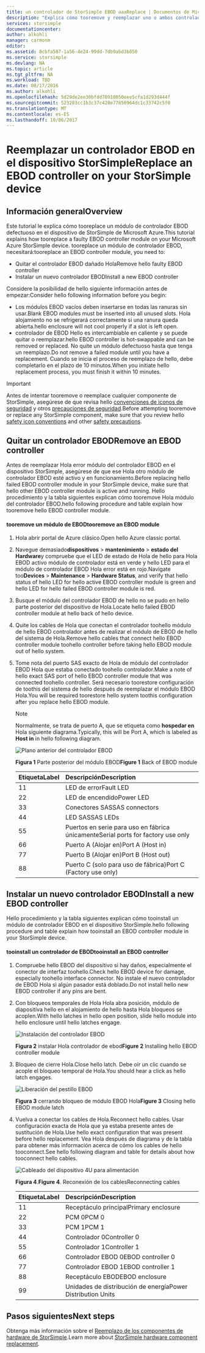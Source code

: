```yaml
---
title: un controlador de StorSimple EBOD aaaReplace | Documentos de Microsoft
description: "Explica cómo tooremove y reemplazar uno o ambos controladores EBOD en un dispositivo de StorSimple 8600."
services: storsimple
documentationcenter: 
author: alkohli
manager: carmonm
editor: 
ms.assetid: 8cbfa507-1a56-4e24-99dd-7db9abd3b850
ms.service: storsimple
ms.devlang: NA
ms.topic: article
ms.tgt_pltfrm: NA
ms.workload: TBD
ms.date: 08/17/2016
ms.author: alkohli
ms.openlocfilehash: 5d29de2ee30bfdd70910050eee5cfa1d293d444f
ms.sourcegitcommit: 523283cc1b3c37c428e77850964dc1c33742c5f0
ms.translationtype: MT
ms.contentlocale: es-ES
ms.lasthandoff: 10/06/2017
---
```

# <a name="replace-an-ebod-controller-on-your-storsimple-device"></a><span data-ttu-id="abbc4-103">Reemplazar un controlador EBOD en el dispositivo StorSimple</span><span class="sxs-lookup"><span data-stu-id="abbc4-103">Replace an EBOD controller on your StorSimple device</span></span>
## <a name="overview"></a><span data-ttu-id="abbc4-104">Información general</span><span class="sxs-lookup"><span data-stu-id="abbc4-104">Overview</span></span>
<span data-ttu-id="abbc4-105">Este tutorial le explica cómo tooreplace un módulo de controlador EBOD defectuoso en el dispositivo de StorSimple de Microsoft Azure.</span><span class="sxs-lookup"><span data-stu-id="abbc4-105">This tutorial explains how tooreplace a faulty EBOD controller module on your Microsoft Azure StorSimple device.</span></span> <span data-ttu-id="abbc4-106">tooreplace un módulo de controlador EBOD, necesitará:</span><span class="sxs-lookup"><span data-stu-id="abbc4-106">tooreplace an EBOD controller module, you need to:</span></span>

* <span data-ttu-id="abbc4-107">Quitar el controlador EBOD dañado Hola</span><span class="sxs-lookup"><span data-stu-id="abbc4-107">Remove hello faulty EBOD controller</span></span>
* <span data-ttu-id="abbc4-108">Instalar un nuevo controlador EBOD</span><span class="sxs-lookup"><span data-stu-id="abbc4-108">Install a new EBOD controller</span></span>

<span data-ttu-id="abbc4-109">Considere la posibilidad de hello siguiente información antes de empezar:</span><span class="sxs-lookup"><span data-stu-id="abbc4-109">Consider hello following information before you begin:</span></span>

* <span data-ttu-id="abbc4-110">Los módulos EBOD vacíos deben insertarse en todas las ranuras sin usar.</span><span class="sxs-lookup"><span data-stu-id="abbc4-110">Blank EBOD modules must be inserted into all unused slots.</span></span> <span data-ttu-id="abbc4-111">Hola alojamiento no se refrigerará correctamente si una ranura queda abierta.</span><span class="sxs-lookup"><span data-stu-id="abbc4-111">hello enclosure will not cool properly if a slot is left open.</span></span>
* <span data-ttu-id="abbc4-112">controlador de EBOD Hello es intercambiable en caliente y se puede quitar o reemplazar.</span><span class="sxs-lookup"><span data-stu-id="abbc4-112">hello EBOD controller is hot-swappable and can be removed or replaced.</span></span> <span data-ttu-id="abbc4-113">No quite un módulo defectuoso hasta que tenga un reemplazo.</span><span class="sxs-lookup"><span data-stu-id="abbc4-113">Do not remove a failed module until you have a replacement.</span></span> <span data-ttu-id="abbc4-114">Cuando se inicia el proceso de reemplazo de hello, debe completarlo en el plazo de 10 minutos.</span><span class="sxs-lookup"><span data-stu-id="abbc4-114">When you initiate hello replacement process, you must finish it within 10 minutes.</span></span>

> [!IMPORTANT]
> <span data-ttu-id="abbc4-115">Antes de intentar tooremove o reemplace cualquier componente de StorSimple, asegúrese de que revisa hello [convenciones de iconos de seguridad](storsimple-safety.md#safety-icon-conventions) y otros [precauciones de seguridad](storsimple-safety.md).</span><span class="sxs-lookup"><span data-stu-id="abbc4-115">Before attempting tooremove or replace any StorSimple component, make sure that you review hello [safety icon conventions](storsimple-safety.md#safety-icon-conventions) and other [safety precautions](storsimple-safety.md).</span></span>
> 
> 

## <a name="remove-an-ebod-controller"></a><span data-ttu-id="abbc4-116">Quitar un controlador EBOD</span><span class="sxs-lookup"><span data-stu-id="abbc4-116">Remove an EBOD controller</span></span>
<span data-ttu-id="abbc4-117">Antes de reemplazar Hola error módulo del controlador EBOD en el dispositivo StorSimple, asegúrese de que ese Hola otro módulo de controlador EBOD esté activo y en funcionamiento.</span><span class="sxs-lookup"><span data-stu-id="abbc4-117">Before replacing hello failed EBOD controller module in your StorSimple device, make sure that hello other EBOD controller module is active and running.</span></span> <span data-ttu-id="abbc4-118">Hello procedimiento y la tabla siguientes explican cómo tooremove Hola módulo del controlador EBOD.</span><span class="sxs-lookup"><span data-stu-id="abbc4-118">hello following procedure and table explain how tooremove hello EBOD controller module.</span></span>

#### <a name="tooremove-an-ebod-module"></a><span data-ttu-id="abbc4-119">tooremove un módulo de EBOD</span><span class="sxs-lookup"><span data-stu-id="abbc4-119">tooremove an EBOD module</span></span>
1. <span data-ttu-id="abbc4-120">Hola abrir portal de Azure clásico.</span><span class="sxs-lookup"><span data-stu-id="abbc4-120">Open hello Azure classic portal.</span></span>
2. <span data-ttu-id="abbc4-121">Navegue demasiado**dispositivos** > **mantenimiento** > **estado del Hardware**y compruebe que el LED de estado de Hola de hello para Hola EBOD activo módulo de controlador está en verde y hello LED para el módulo de controlador EBOD Hola error está en rojo.</span><span class="sxs-lookup"><span data-stu-id="abbc4-121">Navigate too**Devices** > **Maintenance** > **Hardware Status**, and verify that hello status of hello LED for hello active EBOD controller module is green and hello LED for hello failed EBOD controller module is red.</span></span>
3. <span data-ttu-id="abbc4-122">Busque el módulo del controlador EBOD de hello no se pudo en hello parte posterior del dispositivo de Hola.</span><span class="sxs-lookup"><span data-stu-id="abbc4-122">Locate hello failed EBOD controller module at hello back of hello device.</span></span>
4. <span data-ttu-id="abbc4-123">Quite los cables de Hola que conectan el controlador toohello módulo de hello EBOD controlador antes de realizar el módulo de EBOD de hello del sistema de Hola.</span><span class="sxs-lookup"><span data-stu-id="abbc4-123">Remove hello cables that connect hello EBOD controller module toohello controller before taking hello EBOD module out of hello system.</span></span>
5. <span data-ttu-id="abbc4-124">Tome nota del puerto SAS exacto de Hola de módulo del controlador EBOD Hola que estaba conectado toohello controlador.</span><span class="sxs-lookup"><span data-stu-id="abbc4-124">Make a note of hello exact SAS port of hello EBOD controller module that was connected toohello controller.</span></span> <span data-ttu-id="abbc4-125">Será necesario toorestore configuración de toothis del sistema de hello después de reemplazar el módulo EBOD Hola.</span><span class="sxs-lookup"><span data-stu-id="abbc4-125">You will be required toorestore hello system toothis configuration after you replace hello EBOD module.</span></span> 
   
   > [!NOTE]
   > <span data-ttu-id="abbc4-126">Normalmente, se trata de puerto A, que se etiqueta como **hospedar en** Hola siguiente diagrama.</span><span class="sxs-lookup"><span data-stu-id="abbc4-126">Typically, this will be Port A, which is labeled as **Host in** in hello following diagram.</span></span>
   > 
   > 
   
    ![Plano anterior del controlador EBOD](./media/storsimple-ebod-controller-replacement/IC741049.png)
   
     <span data-ttu-id="abbc4-128">**Figura 1** Parte posterior del módulo EBOD</span><span class="sxs-lookup"><span data-stu-id="abbc4-128">**Figure 1** Back of EBOD module</span></span>
   
   | <span data-ttu-id="abbc4-129">Etiqueta</span><span class="sxs-lookup"><span data-stu-id="abbc4-129">Label</span></span> | <span data-ttu-id="abbc4-130">Descripción</span><span class="sxs-lookup"><span data-stu-id="abbc4-130">Description</span></span> |
   |:--- |:--- |
   | <span data-ttu-id="abbc4-131">1</span><span class="sxs-lookup"><span data-stu-id="abbc4-131">1</span></span> |<span data-ttu-id="abbc4-132">LED de error</span><span class="sxs-lookup"><span data-stu-id="abbc4-132">Fault LED</span></span> |
   | <span data-ttu-id="abbc4-133">2</span><span class="sxs-lookup"><span data-stu-id="abbc4-133">2</span></span> |<span data-ttu-id="abbc4-134">LED de encendido</span><span class="sxs-lookup"><span data-stu-id="abbc4-134">Power LED</span></span> |
   | <span data-ttu-id="abbc4-135">3</span><span class="sxs-lookup"><span data-stu-id="abbc4-135">3</span></span> |<span data-ttu-id="abbc4-136">Conectores SAS</span><span class="sxs-lookup"><span data-stu-id="abbc4-136">SAS connectors</span></span> |
   | <span data-ttu-id="abbc4-137">4</span><span class="sxs-lookup"><span data-stu-id="abbc4-137">4</span></span> |<span data-ttu-id="abbc4-138">LED SAS</span><span class="sxs-lookup"><span data-stu-id="abbc4-138">SAS LEDs</span></span> |
   | <span data-ttu-id="abbc4-139">5</span><span class="sxs-lookup"><span data-stu-id="abbc4-139">5</span></span> |<span data-ttu-id="abbc4-140">Puertos en serie para uso en fábrica únicamente</span><span class="sxs-lookup"><span data-stu-id="abbc4-140">Serial ports for factory use only</span></span> |
   | <span data-ttu-id="abbc4-141">6</span><span class="sxs-lookup"><span data-stu-id="abbc4-141">6</span></span> |<span data-ttu-id="abbc4-142">Puerto A (Alojar en)</span><span class="sxs-lookup"><span data-stu-id="abbc4-142">Port A (Host in)</span></span> |
   | <span data-ttu-id="abbc4-143">7</span><span class="sxs-lookup"><span data-stu-id="abbc4-143">7</span></span> |<span data-ttu-id="abbc4-144">Puerto B (Alojar en)</span><span class="sxs-lookup"><span data-stu-id="abbc4-144">Port B (Host out)</span></span> |
   | <span data-ttu-id="abbc4-145">8</span><span class="sxs-lookup"><span data-stu-id="abbc4-145">8</span></span> |<span data-ttu-id="abbc4-146">Puerto C (solo para uso de fábrica)</span><span class="sxs-lookup"><span data-stu-id="abbc4-146">Port C (Factory use only)</span></span> |

## <a name="install-a-new-ebod-controller"></a><span data-ttu-id="abbc4-147">Instalar un nuevo controlador EBOD</span><span class="sxs-lookup"><span data-stu-id="abbc4-147">Install a new EBOD controller</span></span>
<span data-ttu-id="abbc4-148">Hello procedimiento y la tabla siguientes explican cómo tooinstall un módulo de controlador EBOD en el dispositivo StorSimple.</span><span class="sxs-lookup"><span data-stu-id="abbc4-148">hello following procedure and table explain how tooinstall an EBOD controller module in your StorSimple device.</span></span>

#### <a name="tooinstall-an-ebod-controller"></a><span data-ttu-id="abbc4-149">tooinstall un controlador de EBOD</span><span class="sxs-lookup"><span data-stu-id="abbc4-149">tooinstall an EBOD controller</span></span>
1. <span data-ttu-id="abbc4-150">Compruebe hello EBOD del dispositivo si hay daños, especialmente el conector de interfaz toohello.</span><span class="sxs-lookup"><span data-stu-id="abbc4-150">Check hello EBOD device for damage, especially toohello interface connector.</span></span> <span data-ttu-id="abbc4-151">No instale el nuevo controlador de EBOD Hola si algún pasador está doblado.</span><span class="sxs-lookup"><span data-stu-id="abbc4-151">Do not install hello new EBOD controller if any pins are bent.</span></span>
2. <span data-ttu-id="abbc4-152">Con bloqueos temporales de Hola Hola abra posición, módulo de diapositiva hello en el alojamiento de hello hasta Hola bloqueos se acoplen.</span><span class="sxs-lookup"><span data-stu-id="abbc4-152">With hello latches in hello open position, slide hello module into hello enclosure until hello latches engage.</span></span>
   
    ![Instalación del controlador EBOD](./media/storsimple-ebod-controller-replacement/IC741050.png)
   
    <span data-ttu-id="abbc4-154">**Figura 2** instalar Hola controlador de ebod</span><span class="sxs-lookup"><span data-stu-id="abbc4-154">**Figure 2**  Installing hello EBOD controller module</span></span>
3. <span data-ttu-id="abbc4-155">Bloqueo de cierre Hola.</span><span class="sxs-lookup"><span data-stu-id="abbc4-155">Close hello latch.</span></span> <span data-ttu-id="abbc4-156">Debe oír un clic cuando se acople el bloqueo temporal de Hola.</span><span class="sxs-lookup"><span data-stu-id="abbc4-156">You should hear a click as hello latch engages.</span></span>
   
    ![Liberación del pestillo EBOD](./media/storsimple-ebod-controller-replacement/IC741047.png)
   
    <span data-ttu-id="abbc4-158">**Figura 3** cerrando bloqueo de módulo EBOD Hola</span><span class="sxs-lookup"><span data-stu-id="abbc4-158">**Figure 3**  Closing hello EBOD module latch</span></span>
4. <span data-ttu-id="abbc4-159">Vuelva a conectar los cables de Hola.</span><span class="sxs-lookup"><span data-stu-id="abbc4-159">Reconnect hello cables.</span></span> <span data-ttu-id="abbc4-160">Usar configuración exacta de Hola que ya estaba presente antes de sustitución de Hola.</span><span class="sxs-lookup"><span data-stu-id="abbc4-160">Use hello exact configuration that was present before hello replacement.</span></span> <span data-ttu-id="abbc4-161">Vea Hola después de diagrama y de la tabla para obtener más información acerca de cómo los cables de hello tooconnect.</span><span class="sxs-lookup"><span data-stu-id="abbc4-161">See hello following diagram and table for details about how tooconnect hello cables.</span></span>
   
    ![Cableado del dispositivo 4U para alimentación](./media/storsimple-ebod-controller-replacement/IC770723.png)
   
    <span data-ttu-id="abbc4-163">**Figura 4**.</span><span class="sxs-lookup"><span data-stu-id="abbc4-163">**Figure 4**.</span></span> <span data-ttu-id="abbc4-164">Reconexión de los cables</span><span class="sxs-lookup"><span data-stu-id="abbc4-164">Reconnecting cables</span></span>
   
   | <span data-ttu-id="abbc4-165">Etiqueta</span><span class="sxs-lookup"><span data-stu-id="abbc4-165">Label</span></span> | <span data-ttu-id="abbc4-166">Descripción</span><span class="sxs-lookup"><span data-stu-id="abbc4-166">Description</span></span> |
   |:--- |:--- |
   | <span data-ttu-id="abbc4-167">1</span><span class="sxs-lookup"><span data-stu-id="abbc4-167">1</span></span> |<span data-ttu-id="abbc4-168">Receptáculo principal</span><span class="sxs-lookup"><span data-stu-id="abbc4-168">Primary enclosure</span></span> |
   | <span data-ttu-id="abbc4-169">2</span><span class="sxs-lookup"><span data-stu-id="abbc4-169">2</span></span> |<span data-ttu-id="abbc4-170">PCM 0</span><span class="sxs-lookup"><span data-stu-id="abbc4-170">PCM 0</span></span> |
   | <span data-ttu-id="abbc4-171">3</span><span class="sxs-lookup"><span data-stu-id="abbc4-171">3</span></span> |<span data-ttu-id="abbc4-172">PCM 1</span><span class="sxs-lookup"><span data-stu-id="abbc4-172">PCM 1</span></span> |
   | <span data-ttu-id="abbc4-173">4</span><span class="sxs-lookup"><span data-stu-id="abbc4-173">4</span></span> |<span data-ttu-id="abbc4-174">Controlador 0</span><span class="sxs-lookup"><span data-stu-id="abbc4-174">Controller 0</span></span> |
   | <span data-ttu-id="abbc4-175">5</span><span class="sxs-lookup"><span data-stu-id="abbc4-175">5</span></span> |<span data-ttu-id="abbc4-176">Controlador 1</span><span class="sxs-lookup"><span data-stu-id="abbc4-176">Controller 1</span></span> |
   | <span data-ttu-id="abbc4-177">6</span><span class="sxs-lookup"><span data-stu-id="abbc4-177">6</span></span> |<span data-ttu-id="abbc4-178">Controlador EBOD 0</span><span class="sxs-lookup"><span data-stu-id="abbc4-178">EBOD controller 0</span></span> |
   | <span data-ttu-id="abbc4-179">7</span><span class="sxs-lookup"><span data-stu-id="abbc4-179">7</span></span> |<span data-ttu-id="abbc4-180">Controlador EBOD 1</span><span class="sxs-lookup"><span data-stu-id="abbc4-180">EBOD controller 1</span></span> |
   | <span data-ttu-id="abbc4-181">8</span><span class="sxs-lookup"><span data-stu-id="abbc4-181">8</span></span> |<span data-ttu-id="abbc4-182">Receptáculo EBOD</span><span class="sxs-lookup"><span data-stu-id="abbc4-182">EBOD enclosure</span></span> |
   | <span data-ttu-id="abbc4-183">9</span><span class="sxs-lookup"><span data-stu-id="abbc4-183">9</span></span> |<span data-ttu-id="abbc4-184">Unidades de distribución de energía</span><span class="sxs-lookup"><span data-stu-id="abbc4-184">Power Distribution Units</span></span> |

## <a name="next-steps"></a><span data-ttu-id="abbc4-185">Pasos siguientes</span><span class="sxs-lookup"><span data-stu-id="abbc4-185">Next steps</span></span>
<span data-ttu-id="abbc4-186">Obtenga más información sobre el [Reemplazo de los componentes de hardware de StorSimple](storsimple-hardware-component-replacement.md).</span><span class="sxs-lookup"><span data-stu-id="abbc4-186">Learn more about [StorSimple hardware component replacement](storsimple-hardware-component-replacement.md).</span></span>


